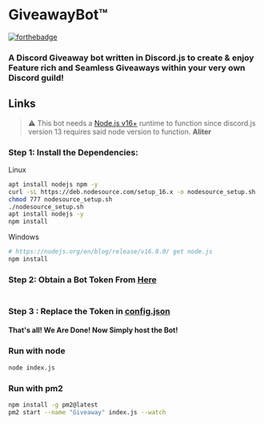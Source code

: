 # GiveawayBot™
[![forthebadge](https://forthebadge.com/images/badges/made-with-javascript.svg)](https://forthebadge.com)

### A Discord Giveaway bot written in Discord.js to create & enjoy Feature rich and Seamless Giveaways within your very own Discord guild!
## Links

> ⚠  This bot needs a [Node.js v16+](https://nodejs.org/en/blog/release/v16.0.0/)  runtime to function since discord.js version 13 requires said node version to function.
**Aliter**

### Step 1: Install the Dependencies:
Linux 
```sh
apt install nodejs npm -y
curl -sL https://deb.nodesource.com/setup_16.x -o nodesource_setup.sh
chmod 777 nodesource_setup.sh
./nodesource_setup.sh
apt install nodejs -y
npm install

```
Windows 
```sh
# https://nodejs.org/en/blog/release/v16.0.0/ get node.js
npm install 
```

### Step 2: Obtain a Bot Token From [Here](https://discord.com/developers) <br> <br>
  

### Step 3 : Replace the Token in [config.json](https://github.com/ZeroDiscord/Giveaway/blob/master/config.json) <br>
#### That's all! We Are Done! Now Simply host the Bot!

### Run with node
```sh
node index.js
```
### Run with pm2
```sh
npm install -g pm2@latest
pm2 start --name "Giveaway" index.js --watch
```
